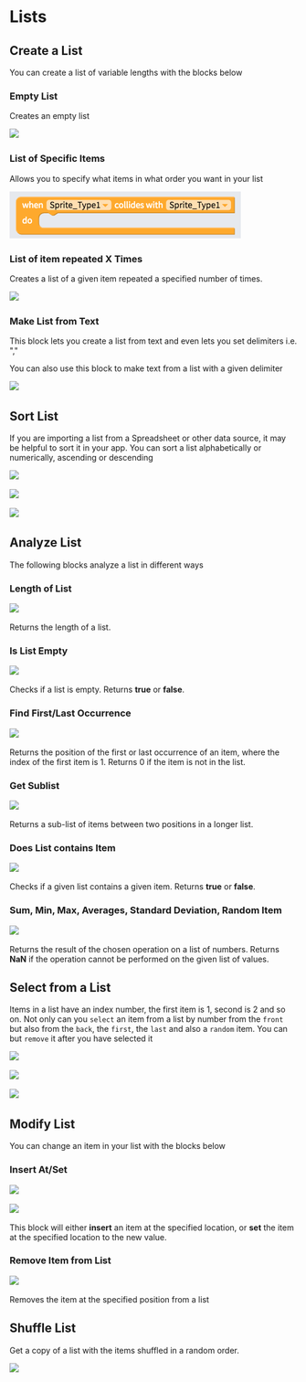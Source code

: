 # Lists

## Create a List

You can create a list of variable lengths with the blocks below

### Empty List

Creates an empty list

![](.gitbook/assets/screen-shot-2021-04-08-at-12.02.11-pm.png)

### List of Specific Items

Allows you to specify what items in what order you want in your list

![](.gitbook/assets/image%20%2815%29.png)

### List of item repeated X Times

Creates a list of a given item repeated a specified number of times.

![](.gitbook/assets/blocks-lists-fig-3.png)

### Make List from Text

This block lets you create a list from text and even lets you set delimiters i.e. ","

You can also use this block to make text from a list with a given delimiter

![](.gitbook/assets/blocks-lists-fig-8.png)

## Sort List

If you are importing a list from a Spreadsheet or other data source, it may be helpful to sort it in your app. You can sort a list alphabetically or numerically, ascending or descending

![](.gitbook/assets/blocks-lists-fig-9.png)

![](.gitbook/assets/screen-shot-2021-04-08-at-11.44.22-am.png)



![](.gitbook/assets/screen-shot-2021-04-08-at-11.50.52-am.png)

## Analyze List

The following blocks analyze a list in different ways

### Length of List

![](.gitbook/assets/screen-shot-2021-04-08-at-11.56.00-am.png)

Returns the length of a list.

### Is List Empty

![](.gitbook/assets/screen-shot-2021-04-08-at-11.55.17-am.png)

Checks if a list is empty. Returns **true** or **false**.

### Find First/Last Occurrence

![](.gitbook/assets/screen-shot-2021-04-08-at-11.48.45-am.png)

Returns the position of the first or last occurrence of an item, where the index of the first item is 1. Returns 0 if the item is not in the list.

### Get Sublist

![](.gitbook/assets/screen-shot-2021-04-08-at-11.49.30-am.png)

Returns a sub-list of items between two positions in a longer list.

### Does List contains Item

![](.gitbook/assets/screen-shot-2021-04-08-at-11.52.43-am.png)

Checks if a given list contains a given item. Returns **true** or **false**.

### Sum, Min, Max, Averages, Standard Deviation, Random Item

![](.gitbook/assets/screen-shot-2021-04-08-at-12.03.09-pm.png)

Returns the result of the chosen operation on a list of numbers. Returns **NaN** if the operation cannot be performed on the given list of values.

## Select from a List

Items in a list have an index number, the first item is 1, second is 2 and so on. Not only can you `select` an item from a list by number from the `front` but also from the `back`, the `first`, the `last` and also a `random` item. You can but `remove` it after you have selected it

![](.gitbook/assets/screen-shot-2021-04-08-at-11.45.29-am.png)

![](.gitbook/assets/screen-shot-2021-04-08-at-11.46.14-am.png)

![](.gitbook/assets/screen-shot-2021-04-08-at-11.46.44-am.png)

## Modify List

You can change an item in your list with the blocks below

### Insert At/Set

![](.gitbook/assets/screen-shot-2021-04-08-at-11.58.18-am.png)

![](.gitbook/assets/screen-shot-2021-04-08-at-11.58.31-am.png)

This block will either **insert** an item at the specified location, or **set** the item at the specified location to the new value.

### Remove Item from List

![](.gitbook/assets/screen-shot-2021-04-08-at-12.08.53-pm.png)

Removes the item at the specified position from a list

## Shuffle List

Get a copy of a list with the items shuffled in a random order.

![](.gitbook/assets/screen-shot-2021-04-08-at-12.00.06-pm.png)

